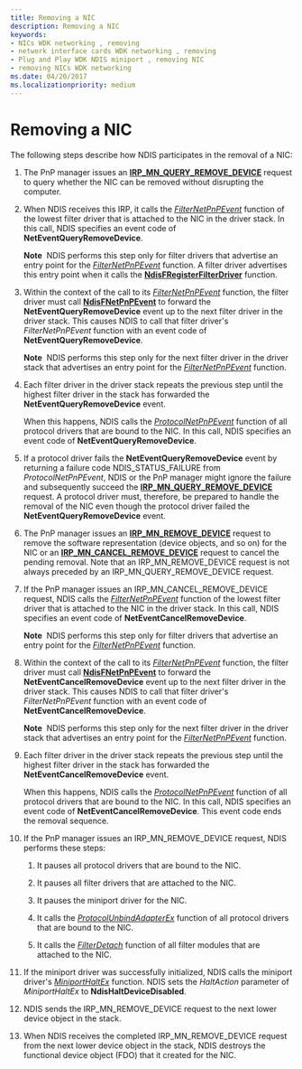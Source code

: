 ```yaml
---
title: Removing a NIC
description: Removing a NIC
keywords:
- NICs WDK networking , removing
- network interface cards WDK networking , removing
- Plug and Play WDK NDIS miniport , removing NIC
- removing NICs WDK networking
ms.date: 04/20/2017
ms.localizationpriority: medium
---
```


# Removing a NIC





The following steps describe how NDIS participates in the removal of a NIC:

1.  The PnP manager issues an [**IRP\_MN\_QUERY\_REMOVE\_DEVICE**](../kernel/irp-mn-query-remove-device.md) request to query whether the NIC can be removed without disrupting the computer.

2.  When NDIS receives this IRP, it calls the [*FilterNetPnPEvent*](/windows-hardware/drivers/ddi/ndis/nc-ndis-filter_net_pnp_event) function of the lowest filter driver that is attached to the NIC in the driver stack. In this call, NDIS specifies an event code of **NetEventQueryRemoveDevice**.

    **Note**  NDIS performs this step only for filter drivers that advertise an entry point for the [*FilterNetPnPEvent*](/windows-hardware/drivers/ddi/ndis/nc-ndis-filter_net_pnp_event) function. A filter driver advertises this entry point when it calls the [**NdisFRegisterFilterDriver**](/windows-hardware/drivers/ddi/ndis/nf-ndis-ndisfregisterfilterdriver) function.

     

3.  Within the context of the call to its [*FilterNetPnPEvent*](/windows-hardware/drivers/ddi/ndis/nc-ndis-filter_net_pnp_event) function, the filter driver must call [**NdisFNetPnPEvent**](/windows-hardware/drivers/ddi/ndis/nf-ndis-ndisfnetpnpevent) to forward the **NetEventQueryRemoveDevice** event up to the next filter driver in the driver stack. This causes NDIS to call that filter driver's *FilterNetPnPEvent* function with an event code of **NetEventQueryRemoveDevice**.

    **Note**  NDIS performs this step only for the next filter driver in the driver stack that advertises an entry point for the [*FilterNetPnPEvent*](/windows-hardware/drivers/ddi/ndis/nc-ndis-filter_net_pnp_event) function.

     

4.  Each filter driver in the driver stack repeats the previous step until the highest filter driver in the stack has forwarded the **NetEventQueryRemoveDevice** event.

    When this happens, NDIS calls the [*ProtocolNetPnPEvent*](/windows-hardware/drivers/ddi/ndis/nc-ndis-protocol_net_pnp_event) function of all protocol drivers that are bound to the NIC. In this call, NDIS specifies an event code of **NetEventQueryRemoveDevice**.

5.  If a protocol driver fails the **NetEventQueryRemoveDevice** event by returning a failure code NDIS\_STATUS\_FAILURE from *ProtocolNetPnPEvent*, NDIS or the PnP manager might ignore the failure and subsequently succeed the [**IRP\_MN\_QUERY\_REMOVE\_DEVICE**](../kernel/irp-mn-query-remove-device.md) request. A protocol driver must, therefore, be prepared to handle the removal of the NIC even though the protocol driver failed the **NetEventQueryRemoveDevice** event.

6.  The PnP manager issues an [**IRP\_MN\_REMOVE\_DEVICE**](../kernel/irp-mn-remove-device.md) request to remove the software representation (device objects, and so on) for the NIC or an [**IRP\_MN\_CANCEL\_REMOVE\_DEVICE**](../kernel/irp-mn-cancel-remove-device.md) request to cancel the pending removal. Note that an IRP\_MN\_REMOVE\_DEVICE request is not always preceded by an IRP\_MN\_QUERY\_REMOVE\_DEVICE request.

7.  If the PnP manager issues an IRP\_MN\_CANCEL\_REMOVE\_DEVICE request, NDIS calls the [*FilterNetPnPEvent*](/windows-hardware/drivers/ddi/ndis/nc-ndis-filter_net_pnp_event) function of the lowest filter driver that is attached to the NIC in the driver stack. In this call, NDIS specifies an event code of **NetEventCancelRemoveDevice**.

    **Note**  NDIS performs this step only for filter drivers that advertise an entry point for the [*FilterNetPnPEvent*](/windows-hardware/drivers/ddi/ndis/nc-ndis-filter_net_pnp_event) function.

     

8.  Within the context of the call to its [*FilterNetPnPEvent*](/windows-hardware/drivers/ddi/ndis/nc-ndis-filter_net_pnp_event) function, the filter driver must call [**NdisFNetPnPEvent**](/windows-hardware/drivers/ddi/ndis/nf-ndis-ndisfnetpnpevent) to forward the **NetEventCancelRemoveDevice** event up to the next filter driver in the driver stack. This causes NDIS to call that filter driver's *FilterNetPnPEvent* function with an event code of **NetEventCancelRemoveDevice**.

    **Note**  NDIS performs this step only for the next filter driver in the driver stack that advertises an entry point for the [*FilterNetPnPEvent*](/windows-hardware/drivers/ddi/ndis/nc-ndis-filter_net_pnp_event) function.

     

9.  Each filter driver in the driver stack repeats the previous step until the highest filter driver in the stack has forwarded the **NetEventCancelRemoveDevice** event.

    When this happens, NDIS calls the [*ProtocolNetPnPEvent*](/windows-hardware/drivers/ddi/ndis/nc-ndis-protocol_net_pnp_event) function of all protocol drivers that are bound to the NIC. In this call, NDIS specifies an event code of **NetEventCancelRemoveDevice**. This event code ends the removal sequence.

10. If the PnP manager issues an IRP\_MN\_REMOVE\_DEVICE request, NDIS performs these steps:

    1.  It pauses all protocol drivers that are bound to the NIC.

    2.  It pauses all filter drivers that are attached to the NIC.

    3.  It pauses the miniport driver for the NIC.

    4.  It calls the [*ProtocolUnbindAdapterEx*](/windows-hardware/drivers/ddi/ndis/nc-ndis-protocol_unbind_adapter_ex) function of all protocol drivers that are bound to the NIC.

    5.  It calls the [*FilterDetach*](/windows-hardware/drivers/ddi/ndis/nc-ndis-filter_detach) function of all filter modules that are attached to the NIC.

11. If the miniport driver was successfully initialized, NDIS calls the miniport driver's [*MiniportHaltEx*](/windows-hardware/drivers/ddi/ndis/nc-ndis-miniport_halt) function. NDIS sets the *HaltAction* parameter of *MiniportHaltEx* to **NdisHaltDeviceDisabled**.

12. NDIS sends the IRP\_MN\_REMOVE\_DEVICE request to the next lower device object in the stack.

13. When NDIS receives the completed IRP\_MN\_REMOVE\_DEVICE request from the next lower device object in the stack, NDIS destroys the functional device object (FDO) that it created for the NIC.

 

